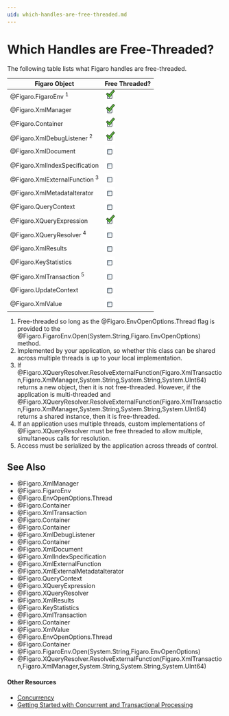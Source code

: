 ```yaml
---
uid: which-handles-are-free-threaded.md
---
```


# Which Handles are Free-Threaded?

The following table lists what Figaro handles are free-threaded.

Figaro Object | Free Threaded?
------------- | --------------
@Figaro.FigaroEnv <sup>1</sup> | ![yes](/images/checked.png)
@Figaro.XmlManager | ![yes](/images/checked.png)
@Figaro.Container | ![yes](/images/checked.png)
@Figaro.XmlDebugListener <sup>2</sup> | ![yes](/images/checked.png)
@Figaro.XmlDocument | ![no](/images/unchecked.png)
@Figaro.XmlIndexSpecification | ![no](/images/unchecked.png)
@Figaro.XmlExternalFunction <sup>3</sup> | ![no](/images/unchecked.png)
@Figaro.XmlMetadataIterator | ![no](/images/unchecked.png)
@Figaro.QueryContext | ![no](/images/unchecked.png)
@Figaro.XQueryExpression | ![yes](/images/checked.png)
@Figaro.XQueryResolver <sup>4</sup> | ![no](/images/unchecked.png)
@Figaro.XmlResults | ![no](/images/unchecked.png)
@Figaro.KeyStatistics | ![no](/images/unchecked.png)
@Figaro.XmlTransaction <sup>5</sup> | ![no](/images/unchecked.png)
@Figaro.UpdateContext | ![no](/images/unchecked.png)
@Figaro.XmlValue | ![no](/images/unchecked.png)

1. Free-threaded so long as the @Figaro.EnvOpenOptions.Thread flag is provided to the @Figaro.FigaroEnv.Open(System.String,Figaro.EnvOpenOptions) method.
2. Implemented by your application, so whether this class can be shared across multiple threads is up to your local implementation.
3. If @Figaro.XQueryResolver.ResolveExternalFunction(Figaro.XmlTransaction,Figaro.XmlManager,System.String,System.String,System.UInt64) returns a new object, then it is not free-threaded. However, if the application is multi-threaded and @Figaro.XQueryResolver.ResolveExternalFunction(Figaro.XmlTransaction,Figaro.XmlManager,System.String,System.String,System.UInt64) returns a shared instance, then it is free-threaded.
4. If an application uses multiple threads, custom implementations of @Figaro.XQueryResolver must be free threaded to allow multiple, simultaneous calls for resolution.
5. Access must be serialized by the application across threads of control.

## See Also

* @Figaro.XmlManager
* @Figaro.FigaroEnv
* @Figaro.EnvOpenOptions.Thread
* @Figaro.Container
* @Figaro.XmlTransaction
* @Figaro.Container
* @Figaro.Container
* @Figaro.XmlDebugListener
* @Figaro.Container
* @Figaro.XmlDocument
* @Figaro.XmlIndexSpecification
* @Figaro.XmlExternalFunction
* @Figaro.XmlExternalMetadataIterator
* @Figaro.QueryContext
* @Figaro.XQueryExpression
* @Figaro.XQueryResolver
* @Figaro.XmlResults
* @Figaro.KeyStatistics
* @Figaro.XmlTransaction
* @Figaro.Container 
* @Figaro.XmlValue
* @Figaro.EnvOpenOptions.Thread
* @Figaro.Container
* @Figaro.FigaroEnv.Open(System.String,Figaro.EnvOpenOptions)
* @Figaro.XQueryResolver.ResolveExternalFunction(Figaro.XmlTransaction,Figaro.XmlManager,System.String,System.String,System.UInt64)

#### Other Resources

* [Concurrency](xref:concurrency.md)
* [Getting Started with Concurrent and Transactional Processing](xref:getting-started-with-concurrent-and-transactional-processing.md)

